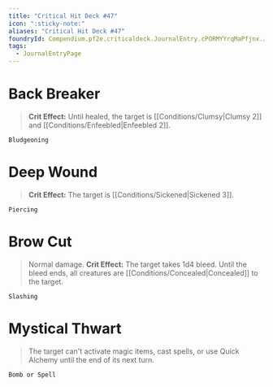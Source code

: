 ```yaml
---
title: "Critical Hit Deck #47"
icon: ":sticky-note:"
aliases: "Critical Hit Deck #47"
foundryId: Compendium.pf2e.criticaldeck.JournalEntry.cPORMYYrqMaPfjnx.JournalEntryPage.RYUmc3RaviKhGkaI
tags:
  - JournalEntryPage
---
```

# Back Breaker

> **Crit Effect:** Until healed, the target is [[Conditions/Clumsy|Clumsy 2]] and [[Conditions/Enfeebled|Enfeebled 2]].

`Bludgeoning`

# Deep Wound

> **Crit Effect:** The target is [[Conditions/Sickened|Sickened 3]].

`Piercing`

# Brow Cut

> Normal damage. **Crit Effect:** The target takes 1d4 bleed. Until the bleed ends, all creatures are [[Conditions/Concealed|Concealed]] to the target.

`Slashing`

# Mystical Thwart

> The target can't activate magic items, cast spells, or use Quick Alchemy until the end of its next turn.

`Bomb or Spell`